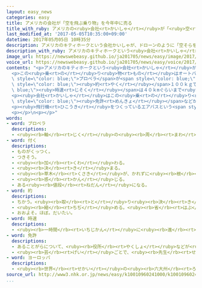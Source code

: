 ```yaml
---
layout: easy_news
categories: easy
title: アメリカの会社が「空を飛ぶ乗り物」を今年中に売る
title_with_ruby: アメリカの<ruby>会社<rt>かいしゃ</rt></ruby>が「<ruby>空<rt>そら</rt></ruby>を<ruby>飛<rt>と</rt></ruby>ぶ<ruby>乗<rt>の</rt></ruby>り<ruby>物<rt>もの</rt></ruby>」を<ruby>今年<rt>ことし</rt></ruby><ruby>中<rt>じゅう</rt></ruby>に<ruby>売<rt>う</rt></ruby>る
last_modified_at: '2017-05-05T10:35:00+09:00'
datetime: 2017年05月05日 10時35分
description: アメリカのキティホークという会社かいしゃが、ドローンのように「空そらを飛とぶ乗のり物もの」をつくりました。
description_with_ruby: アメリカのキティホークという<ruby>会社<rt>かいしゃ</rt></ruby>が、ドローンのように「<ruby>空<rt>そら</rt></ruby>を<ruby>飛<rt>と</rt></ruby>ぶ<ruby>乗<rt>の</rt></ruby>り<ruby>物<rt>もの</rt></ruby>」をつくりました。
image_url: https://newswebeasy.github.io/ja201705/news/easy/image/2017/05/05/k10010960241000.jpg
voice_url: https://newswebeasy.github.io/ja201705/news/easy/voice/2017/05/05/k10010960241000.mp3
contents: "<p>アメリカのキティホークという<ruby>会社<rt>かいしゃ</rt></ruby>が、ドローンのように「<ruby>空<rt>そら</rt></ruby>を<ruby>飛<rt>と</rt></ruby>ぶ<ruby>乗<rt>の</rt></ruby>り<ruby>物<rt>もの</rt></ruby>」をつくりました。</p>\n\
  <p>この<ruby>乗<rt>の</rt></ruby>り<ruby>物<rt>もの</rt></ruby>はオートバイのような<ruby>形<rt>かたち</rt></ruby>をしています。<ruby>下<rt>した</rt></ruby>には８つの<span\
  \ style=\"color: blue;\">プロペラ</span>が<span style=\"color: blue;\">つい</span>ていて、<ruby>高<rt>たか</rt></ruby>さ５ｍぐらいまで<ruby>上<rt>あ</rt></ruby>がって<ruby>飛<rt>と</rt></ruby>びます。<ruby>重<rt>おも</rt></ruby>さは<span\
  \ style=\"color: blue;\"><ruby>約<rt>やく</rt></ruby></span>１００ｋｇで、<span style=\"color:\
  \ blue;\"><ruby>時速<rt>じそく</rt></ruby></span>は４０ｋmぐらいまで<ruby>出<rt>で</rt></ruby>ます。</p>\n\
  <p><ruby>会社<rt>かいしゃ</rt></ruby>はこの<ruby>乗<rt>の</rt></ruby>り<ruby>物<rt>もの</rt></ruby>を<ruby>今年<rt>ことし</rt></ruby><ruby>中<rt>じゅう</rt></ruby>に<ruby>売<rt>う</rt></ruby>り<ruby>始<rt>はじ</rt></ruby>める<ruby>予定<rt>よてい</rt></ruby>です。アメリカでは<span\
  \ style=\"color: blue;\"><ruby>免許<rt>めんきょ</rt></ruby></span>などがなくても<ruby>運転<rt>うんてん</rt></ruby>することができますが、<ruby>会社<rt>かいしゃ</rt></ruby>は<ruby>安全<rt>あんぜん</rt></ruby>のために<ruby>人<rt>ひと</rt></ruby>がいない<ruby>湖<rt>みずうみ</rt></ruby>の<ruby>上<rt>うえ</rt></ruby>などだけで<ruby>使<rt>つか</rt></ruby>うように<ruby>言<rt>い</rt></ruby>っています。</p>\n\
  <p><ruby>飛行機<rt>ひこうき</rt></ruby>をつくっているエアバスという<span style=\"color: blue;\">ヨーロッパ</span>の<ruby>会社<rt>かいしゃ</rt></ruby>も、「<ruby>空<rt>そら</rt></ruby>を<ruby>飛<rt>と</rt></ruby>ぶ<ruby>乗<rt>の</rt></ruby>り<ruby>物<rt>もの</rt></ruby>」をつくって<ruby>今年<rt>ことし</rt></ruby>テストを<ruby>行<rt>おこな</rt></ruby>う<ruby>予定<rt>よてい</rt></ruby>です。</p>\n\
  <p></p>\n<p></p>"
words:
- word: プロペラ
  descriptions:
  - <ruby><rb>軸</rb><rt>じく</rt></ruby>の<ruby><rb>周</rb><rt>まわ</rt></ruby>りを<ruby><rb>回</rb><rt>まわ</rt></ruby>る、<ruby><rb>回転羽根</rb><rt>かいてんばね</rt></ruby>。<ruby><rb>飛行機</rb><rt>ひこうき</rt></ruby>や<ruby><rb>船</rb><rt>ふね</rt></ruby>などを<ruby><rb>動</rb><rt>うご</rt></ruby>かすもの。
- word: 付く
  descriptions:
  - ものがくっつく。
  - つきそう。
  - <ruby><rb>加</rb><rt>くわ</rt></ruby>わる。
  - <ruby><rb>決</rb><rt>き</rt></ruby>まる。
  - <ruby><rb>草木</rb><rt>くさき</rt></ruby>が、かれずに<ruby><rb>根</rb><rt>ね</rt></ruby>をおろす。
  - <ruby><rb>感</rb><rt>かん</rt></ruby>じる。
  - ある<ruby><rb>値段</rb><rt>ねだん</rt></ruby>になる。
- word: 約
  descriptions:
  - ちかう。<ruby><rb>取</rb><rt>と</rt></ruby>り<ruby><rb>決</rb><rt>き</rt></ruby>める。
  - <ruby><rb>縮</rb><rt>ちぢ</rt></ruby>める。<ruby><rb>省</rb><rt>はぶ</rt></ruby>く。<ruby><rb>簡単</rb><rt>かんたん</rt></ruby>にする。
  - おおよそ。ほぼ。だいたい。
- word: 時速
  descriptions:
  - <ruby><rb>一時間</rb><rt>いちじかん</rt></ruby>に<ruby><rb>進</rb><rt>すす</rt></ruby>む<ruby><rb>速</rb><rt>はや</rt></ruby>さ。
- word: 免許
  descriptions:
  - あることがらについて、<ruby><rb>役所</rb><rt>やくしょ</rt></ruby>などが<ruby><rb>許</rb><rt>ゆる</rt></ruby>しをあたえること。
  - <ruby><rb>芸</rb><rt>げい</rt></ruby>ごとで、<ruby><rb>先生</rb><rt>せんせい</rt></ruby>が<ruby><rb>弟子</rb><rt>でし</rt></ruby>にあたえる<ruby><rb>資格</rb><rt>しかく</rt></ruby>。
- word: ヨーロッパ
  descriptions:
  - <ruby><rb>世界</rb><rt>せかい</rt></ruby>の<ruby><rb>六大州</rb><rt>ろくだいしゅう</rt></ruby>の<ruby><rb>一</rb><rt>ひと</rt></ruby>つ。アジアの<ruby><rb>北西</rb><rt>ほくせい</rt></ruby>、アフリカの<ruby><rb>北</rb><rt>きた</rt></ruby>にある。<ruby><rb>産業</rb><rt>さんぎょう</rt></ruby>や<ruby><rb>文化</rb><rt>ぶんか</rt></ruby>が<ruby><rb>発達</rb><rt>はったつ</rt></ruby>した<ruby><rb>国</rb><rt>くに</rt></ruby>が<ruby><rb>多</rb><rt>おお</rt></ruby>い。
source_url: http://www3.nhk.or.jp/news/easy/k10010960241000/k10010960241000.html
...
```

